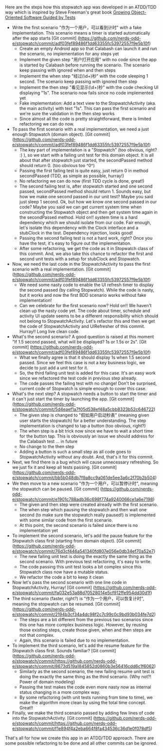 Here are the steps how this stopwatch app was developed in an ATDD/TDD way which is inspired by Steve Freeman's great book [Growing Object-Oriented Software Guided by Tests](http://www.growing-object-oriented-software.com/)

* Write the first scenario "作为一个用户，可以看到计时" with a fake implementation. This scenario means a timer is started automatically after the app starts [Git commit] (https://github.com/nerds-odd-e/stopwatch/commit/adf03fef89486f1dd63355fc53972557f9e5b10f)
    * Create an empty Android app so that Calabash can launch it and run the scenario, no implementation for any steps yet
    * Implement the given step "用户打开应用" with no code since the app is started by Calabash before running the scenario. The scenario keep passing with ignored when and then steps
    * Implement the when step "经过(\d+)秒" with the code sleeping 1 second. The scenario keep passing with ignored then step
    * Implement the then step "看见显示(\d+)秒" with the code checking UI displaying "1s". The scenario now fails since no code implemented yet
    * Fake implementation: Add a text view to the StopwatchActivity (aka. the main activity) with text "1s". This can pass the first scenario and we're sure the validation in the then step works
    * Since almost all the code is pretty straightforward, there is limited refactoring we can do now.
* To pass the first scenario with a real implementation, we need a just enough Stopwatch (domain object). [Git commit] (https://github.com/nerds-odd-e/stopwatch/commit/adf03fef89486f1dd63355fc53972557f9e5b10f)
    * The key part of implementation is a "Stopwatch" (too obvious, right? :) ), so we start with a failing unit test for this domain object. It is all about that after stopwatch just started, the secondPassed method should return 0. (too obvious too ^0^)
    * Passing the first failing test is quite easy, just return 0 in method secondPassed (TDD, as simple as possible, hurray!)
    * No refactoring we can do now (first TDD cycle is done, great!)
    * The second failing test is, after stopwatch started and one second passed, secondPassed method should return 1. Sounds easy, but how we make one second passed in our unit test? Maybe you said just sleep 1 second. Ok, but how we know one second passed in our code? Maybe you said we can get current system time when constructing the Stopwatch object and then get system time again in the secondPassed method. Hold on!! system time is a hard dependency which we should isolate from our code. Fair enough, let's isolate this dependency with the Clock interface and a stubClock in the test. Dependency injection, looks good!
    * Passing the second failing test is not a hard work, right? Once you have the test, it's easy to figure out the implementation.
    * After some refactoring, we get the code as it in Stopwatch class of this commit. And, we also take this chance to refactor the first and second unit tests with a setup for stubClock and Stopwatch.
* Now, we need the last code in the StopwatchActivity to pass the first scenario with a real implementation. [Git commit] (https://github.com/nerds-odd-e/stopwatch/commit/adf03fef89486f1dd63355fc53972557f9e5b10f)
    * We need some nasty code to enable the UI refresh timer to display the second passed (by calling Stopwatch). While the code is nasty, but it works and now the first BDD scenario works without fake implementation!
    * Can we celebrate for the first scenario now? Hold on!! We haven't clean up the nasty code yet. The code about timer, schedule and activity UI update seems to be a different responsibility which should not belong to StopwatchActivity. Let's refactor this and then we get the code of StopwatchActivity and UIRefresher of this commit. Hurray!! Long live clean code.
* What's the second scenario? A good question is raised at this moment "If 1.5 second passed, what will be displayed? 1s or 1.5s or 2s". [Git commit] (https://github.com/nerds-odd-e/stopwatch/commit/adf03fef89486f1dd63355fc53972557f9e5b10f)
    * What we finally agree is that it should display 1s when 1.5 second passed. Since we feel this case is not a key business logic, we decide to just add a unit test for it.
    * So, the third failing unit test is added for this case. It's an easy work since we refactored the test code in previous step already.
    * The code passes the failing test with no change! Don't be surprised, current code of Stopwatch is simple enough to cover this case.
* What's the next step? A stopwatch needs a button to start the timer and it can't just start the timer by launching the app. [Git commit] (https://github.com/nerds-odd-e/stopwatch/commit/5d4eaef1a7f05d538ef48a5cbb8323b52c646722)
    * The given step is changed to "假如用户启动秒表" (meaning given user starts the stopwatch) for a better understanding. The step implementation is changed to tap a button (too obvious, right?)
    * The when step is a bit trick now since we have to wait a short time for the button tap. This is obviously an issue we should address for the Calabash test ... in future
    * No change to the then step
    * Adding a button is such a small step as all code goes to StopwatchActivity without any doubt. And, that's it for this commit.
* Next, we find there is a bug which will cause unnecessary refreshing. So we just fix it and keep all tests passing. [Git commit] (https://github.com/nerds-odd-e/stopwatch/commit/bb5b048db7f9a8cc9a061de5ee3a6c2f70b2b504)
* We then move to a new scenario "作为一个用户，可以暂停计时", meaning the stopwatch can be paused. [Git commit] (https://github.com/nerds-odd-e/stopwatch/commit/e1901c788adb36c698f774a9240066ce1a6e7198)
    * The given and then step were created already with the first scenario.
    * The when step which pausing the stopwatch and then wait one second (to make sure the stopwatch really paused!) is implemented with some similar code from the first scenario.
    * At this point, the second scenario is failed since there is no implementation yet
* To implement the second scenario, let's add the pause feature for the Stopwatch class first (starting from domain object). [Git commit] (https://github.com/nerds-odd-e/stopwatch/commit/76d3cf446a541340fd807e056e0db34ef70a52e7)
    * The new failing unit test is doing the exactly the same thing as the second scenario. With previous test refactoring, it's easy to write.
    * The code passing this unit test looks a bit complex since this Stopwatch class now have a mutable status.
    * We refactor the code a bit to keep it clean
* Now let's pass the second scenario with one line code in StopwatchActivity, Hurray! [Git commit] (https://github.com/nerds-odd-e/stopwatch/commit/fa032e53a88d70528014e5cf912ffe954dd30d1f)
* The third scenario (faster, right?) is "作为一个用户，可以恢复计时", meaning the stopwatch can be resumed. [Git commit] (https://github.com/nerds-odd-e/stopwatch/commit/2194b3cf34a4dc98f2c7c99c0c9bd93b034fe7d2)
    * The steps are a bit different from the previous two scenarios since this one has more complex business logic. However, by reusing those existing steps, create those given, when and then steps are not that complex.
    * Again, this scenario is failed due to no implementation.
* To implement the third scenario, let's add the resume feature for the Stopwatch class first. Sounds familiar? [Git commit] (https://github.com/nerds-odd-e/stopwatch/commit/https://github.com/nerds-odd-e/stopwatch/commit/8673d519a1845852d0860b3e56416cdd6c1f6062)
    * Similarly as the second scenario, the new failing resume unit test is doing the exactly the same thing as the third scenario. (Why not?! Power of domain modeling)
    * Passing the test makes the code even more nasty now as internal status changing in a more complex way.
    * By some refactoring (with unit tests running from time to time), we make the algorithm more clean by using the total time concept. Great!!
* Finally, we make the third scenario passed by adding few lines of code into the StopwatchActivity. [Git commit] (https://github.com/nerds-odd-e/stopwatch/commit/https://github.com/nerds-odd-e/stopwatch/commit/f1e894f4a2eba664f8fa434536c36d1e0f078df5)

That's all for how we create this app in an ATDD/TDD approach. There are some possible refactoring to be done and all other commits can be ignored.
